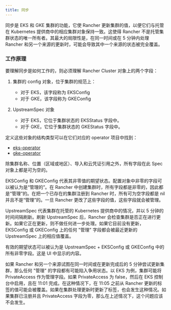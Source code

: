 ```yaml
---
title: 同步
---
```


同步是 EKS 和 GKE 集群的功能，它使 Rancher 更新集群的值，以便它们与托管在 Kubernetes 提供商中的相应集群对象保持一致。这使得 Rancher 不是托管集群状态的唯一所有者。其最大的局限性是，在同一时间或在 5 分钟内处理 Rancher 和另一个来源的更新时，可能会导致其中一个来源的状态被完全覆盖。

### 工作原理

要理解同步是如何工作的，则必须理解 Rancher Cluster 对象上的两个字段：

1. 集群的 config 对象，位于集群的规范上：

   * 对于 EKS，该字段称为 EKSConfig
   * 对于 GKE，该字段称为 GKEConfig

2. UpstreamSpec 对象

   * 对于 EKS，它位于集群状态的 EKSStatus 字段中。
   * 对于 GKE，它位于集群状态的 GKEStatus 字段中。

定义这些对象的结构类型可以在它们对应的 operator 项目中找到：

* [eks-operator](https://github.com/rancher/eks-operator/blob/master/pkg/apis/eks.cattle.io/v1/types.go)
* [gke-operator](https://github.com/rancher/gke-operator/blob/master/pkg/apis/gke.cattle.io/v1/types.go)

除集群名称、位置（区域或地区）、导入和云凭证引用之外，所有字段在此 Spec 对象上都是可为空的。

EKSConfig 和 GKEConfig 代表其非零值的期望状态。配置对象中非零的字段可以被认为是“管理的”。在 Rancher 中创建集群时，所有字段都是非零的，因此都是“管理”的。在把一个已存在的集群注册到 Rancher 时，所有可为空字段都是 nil 并且不是“管理”的。一旦 Rancher 更改了这些字段的值，这些字段就会被管理。

UpstreamSpec 代表集群在托管的 Kubernetes 提供商中的情况，并以 5 分钟的时间间隔刷新。刷新 UpstreamSpec 后，Rancher 会检查集群是否正在进行更新。如果它正在更新，则不做任何进一步处理。如果它目前没有更新，EKSConfig 或 GKEConfig 上的任何 "管理" 字段都会被最近更新的 UpstreamSpec 上的相应值覆盖。

有效的期望状态可以被认为是 UpstreamSpec + EKSConfig 或 GKEConfig 中的所有非零字段。这是 UI 中显示的内容。

如果 Rancher 和另一个来源试图在同一时间或在更新完成后的 5 分钟尝试更新集群，那么任何 "管理" 的字段都有可能陷入争用状态。以 EKS 为例，集群可能将 PrivateAccess 作为管理字段。如果 PrivateAccess 为 false，然后在 EKS 控制台中启用，且在 11:01 完成。在这种情况下，在 11:05 之前从 Rancher 更新的标签的值可能会被覆盖。如果在集群处理更新时更新了标签，也会发生这种情况。如果集群已注册并且 PrivateAccess 字段为零，那么在上述情况下，这个问题应该不会发生。
